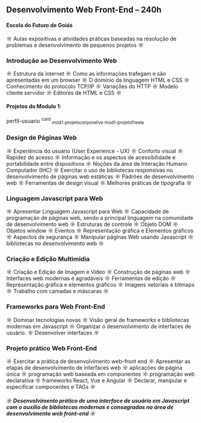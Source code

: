 ## Desenvolvimento Web Front-End – 240h
####  Escola do Futuro de Goiás

☼ Aulas expositivas e atividades práticas baseadas na resolução de
problemas e desenvolvimento de pequenos projetos ☼

### Introdução ao Desenvolvimento Web

☼ Estrutura da internet ☼ Como as informações trafegam e são apresentadas em um browser ☼ O domínio da linguagem HTML e CSS ☼ Conhecimento do protocolo TCP/IP ☼ Variações do HTTP ☼ Modelo cliente servidor ☼ Editores de HTML e CSS ☼

#### Projetos do Modulo 1:

perfil-usuario
<sup> card </sup>
<sub> mod1-projetocorporativo </sub>
<sub> mod1-projetofreela </sub>

### Design de Páginas Web

☼ Experiência do usuário (User Experience - UX) ☼ Conforto visual ☼ Rapidez de acesso ☼ Informação e os aspectos de acessibilidade e portabilidade entre
dispositivos ☼ Noções da área de Interação Humano Computador (IHC) ☼ Exercitar o uso de bibliotecas responsivas no desenvolvimento de páginas web estáticas ☼ Padrões de desenvolvimento web ☼ Ferramentas de design visual ☼ Melhores práticas de tipografia ☼

### Linguagem Javascript para Web

☼ Apresentar Linguagem Javascript para Web ☼ Capacidade de programação de páginas web, sendo a principal linguagem na comunidade de desenvolvimento web ☼ Estruturas de controle ☼ Objeto DOM ☼ Objetos window ☼ Eventos ☼ Representação gráfica e Elementos gráficos ☼ Aspectos de segurança ☼ Manipular páginas Web usando Javascript ☼ bibliotecas no desenvolvimento web ☼

### Criação e Edição Multimídia

☼ Criação e Edição de Imagem e Vídeo ☼ Construção de páginas web ☼ Interfaces web modernas e agradáveis ☼ Ferramentas de edição ☼ Representação gráfica e elementos gráficos ☼ Imagens vetoriais e bitmaps ☼ Trabalho com camadas e máscaras ☼

### Frameworks para Web Front-End

☼ Dominar tecnologias novas ☼ Visão geral de frameworks e bibliotecas modernas em Javascript ☼ Organizar o desenvolvimento de interfaces de usuário. ☼ Desenvolver interfaces ☼

### Projeto prático Web Front-End

☼ Exercitar a prática de desenvolvimento web-front end ☼ Apresentar as etapas de desenvolvimento de interfaces web ☼ aplicações de página única ☼ programação web baseada em componentes ☼ programação web declarativa ☼ frameworks React, Vue e Angular ☼ Declarar, manipular e especificar componentes e TAGs ☼

##### ☼ Desenvolvimento prático de uma interface de usuário em Javascript com o auxílio de bibliotecas modernas e consagradas na área de desenvolvimento web front-end ☼
